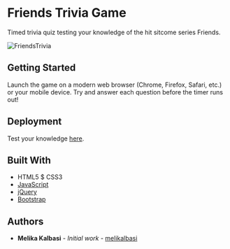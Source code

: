 # Friends Trivia Game

Timed trivia quiz testing your knowledge of the hit sitcome series Friends.

![FriendsTrivia](assets/images/friends.gif)

## Getting Started

Launch the game on a modern web browser (Chrome, Firefox, Safari, etc.) or your mobile device. Try and answer each question before the timer runs out!

## Deployment

Test your knowledge [here](https://melikalbasi.github.io/TriviaGame/).

## Built With

* HTML5 $ CSS3
* [JavaScript](https://www.javascript.com/)
* [jQuery](https://jquery.com/)
* [Bootstrap](https://getbootstrap.com/)

## Authors

* **Melika Kalbasi** - *Initial work* - [melikalbasi](https://github.com/melikalbasi)

